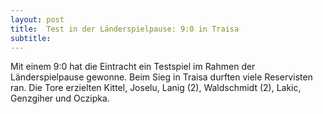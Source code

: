 ```yaml
---
layout: post
title:  Test in der Länderspielpause: 9:0 in Traisa
subtitle:  
---
```


Mit einem 9:0 hat die Eintracht ein Testspiel im Rahmen der Länderspielpause gewonne. Beim Sieg in Traisa durften viele Reservisten ran. Die Tore erzielten Kittel, Joselu, Lanig (2), Waldschmidt (2), Lakic, Genzgiher und Oczipka.



